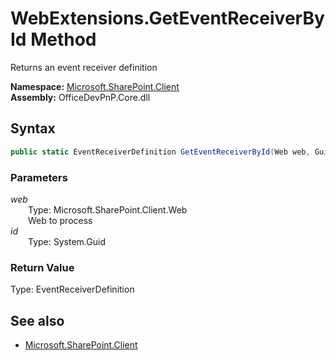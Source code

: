 # WebExtensions.GetEventReceiverById Method  
Returns an event receiver definition  

**Namespace:** [Microsoft.SharePoint.Client](Microsoft.SharePoint.Client.md)  
**Assembly:** OfficeDevPnP.Core.dll  
## Syntax
```C#
public static EventReceiverDefinition GetEventReceiverById(Web web, Guid id)
```
### Parameters
*web*  
&emsp;&emsp;Type: Microsoft.SharePoint.Client.Web  
&emsp;&emsp;Web to process  
*id*  
&emsp;&emsp;Type: System.Guid  
### Return Value
Type: EventReceiverDefinition  


## See also
- [Microsoft.SharePoint.Client](Microsoft.SharePoint.Client.md)
